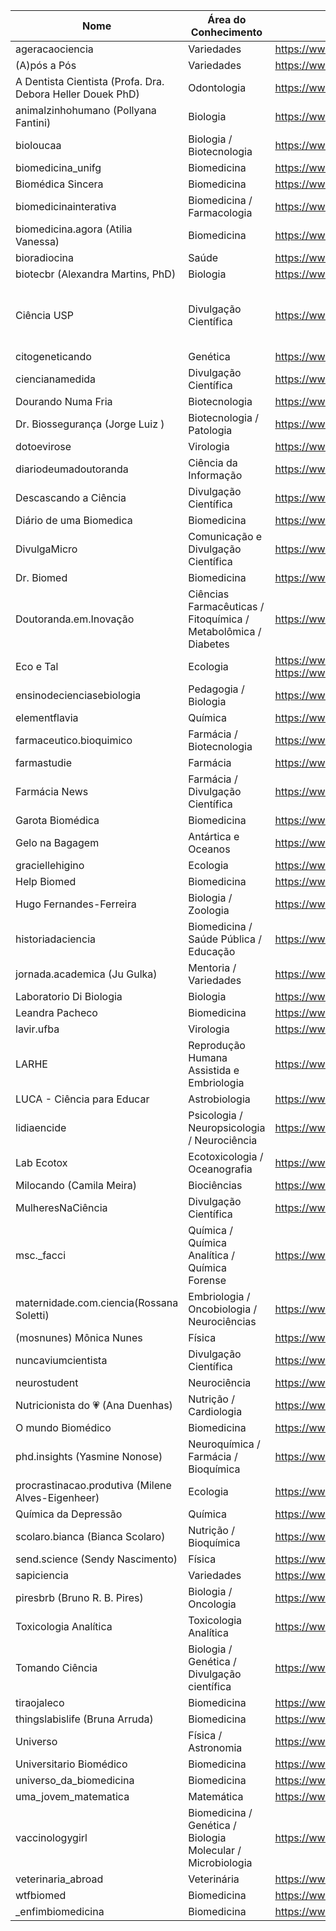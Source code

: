 | Nome                                     | Área do Conhecimento                     | Endereço                                                          | Obs            |
|------------------------------------------|------------------------------------------|-------------------------------------------------------------------|----------------|
| ageracaociencia                          | Variedades                               | https://www.instagram.com/ageracaociencia/                        |          |
| (A)pós a Pós                             | Variedades                               | https://www.instagram.com/apos_a_pos/                             |          |
| A Dentista Cientista (Profa. Dra. Debora Heller Douek PhD)| Odontologia             | https://www.instagram.com/adentistacientista/                     |          |
| animalzinhohumano (Pollyana Fantini)     | Biologia                                 | https://www.instagram.com/animalzinhohumano/                      |          |
| bioloucaa                                | Biologia / Biotecnologia                 | https://www.instagram.com/bioloucaa/                              |          |
| biomedicina_unifg                        | Biomedicina                              | https://www.instagram.com/biomedicina_unifg/                      |          |
| Biomédica Sincera                        | Biomedicina                              | https://www.instagram.com/biomedicasincera/                       |          |
| biomedicinainterativa                    | Biomedicina / Farmacologia               | https://www.instagram.com/biomedicinainterativa/                  |          |
| biomedicina.agora (Atilia Vanessa)       | Biomedicina                              | https://www.instagram.com/biomedicina.agora/                      |          |
| bioradiocina                             | Saúde                                    | https://www.instagram.com/bioradiocina/                           |          |
| biotecbr (Alexandra Martins, PhD)         | Biologia                                 | https://www.instagram.com/biotecbr/                               |          |
| Ciência USP                              | Divulgação Científica                    | https://www.instagram.com/cienciausp/                             | Instagram de Divulgação Científica da USP |
| citogeneticando                          | Genética                                 | https://www.instagram.com/citogeneticando/                        |          |
| ciencianamedida                          | Divulgação Científica                    | https://www.instagram.com/ciencianamedida/                        |          |
| Dourando Numa Fria                       | Biotecnologia                            | https://www.instagram.com/doutorando.numa.fria/                   |          |
| Dr. Biossegurança (Jorge Luiz )          | Biotecnologia / Patologia                | https://www.instagram.com/dr.biosseguranca/                       |          |
| dotoevirose                              | Virologia                                | https://www.instagram.com/dotoevirose/                            |          |
| diariodeumadoutoranda                    | Ciência da Informação                    | https://www.instagram.com/diariodeumadoutoranda/                  |          |
| Descascando a Ciência                    | Divulgação Científica                    | https://www.instagram.com/descascandoaciencia/                    |          |
| Diário de uma Biomedica                  | Biomedicina                              | https://www.instagram.com/diariobiomedica/                        |          |
| DivulgaMicro                             | Comunicação e Divulgação Científica      | https://www.instagram.com/divulgamicro/                           |          |
| Dr. Biomed                               | Biomedicina                              | https://www.instagram.com/doctorbio_/                             |          |
| Doutoranda.em.Inovação                   | Ciências Farmacêuticas / Fitoquímica / Metabolômica / Diabetes | https://www.instagram.com/doutorandaeminovacao/|          |
| Eco e Tal                                | Ecologia                                 | https://www.instagram.com/eco.et.al/ Facebook: https://www.facebook.com/milene.ecoetal/                             |          | 
| ensinodecienciasebiologia                | Pedagogia / Biologia                     | https://www.instagram.com/ensinodecienciasebiologia/              |          |
| elementflavia                            | Química                                  | https://www.instagram.com/elementflavia/                          |          |
| farmaceutico.bioquimico                  | Farmácia / Biotecnologia                 | https://www.instagram.com/farmaceutico.bioquimico/                |          |
| farmastudie                              | Farmácia                                 | https://www.instagram.com/farmastudie/                            |          |
| Farmácia News                            | Farmácia / Divulgação Científica         | https://www.instagram.com/farmacianews/                           |          |
| Garota Biomédica                         | Biomedicina                              | https://www.instagram.com/garotabiomedica/                        |          |
| Gelo na Bagagem                          | Antártica e Oceanos                      | https://www.instagram.com/gelonabagagem/                          |          |
| graciellehigino                          | Ecologia                                 | https://www.instagram.com/graciellehigino/                        |          |
| Help Biomed                              | Biomedicina                              | https://www.instagram.com/helpbiomed/                             |          |
| Hugo Fernandes-Ferreira                  | Biologia / Zoologia                      | https://www.instagram.com/hugofernandesbio/                       |          |
| historiadaciencia                        | Biomedicina / Saúde Pública / Educação   | https://www.instagram.com/historiadaciencia/                      |          |
| jornada.academica (Ju Gulka)             | Mentoria / Variedades                    | https://www.instagram.com/jornada.academica/                      |          |
| Laboratorio Di Biologia                  | Biologia                                 | https://www.instagram.com/labdibiologia/                          |          |
| Leandra Pacheco                          | Biomedicina                              | https://www.instagram.com/leandrabmd/                             |          |
| lavir.ufba                               | Virologia                                | https://www.instagram.com/lavir.ufba/                             |          |
| LARHE                                    | Reprodução Humana Assistida e Embriologia| https://www.instagram.com/larheufrgs/                             |          |
| LUCA - Ciência para Educar               | Astrobiologia                            | https://www.instagram.com/luca_astrobio/                          |          |
| lidiaencide                              | Psicologia / Neuropsicologia / Neurociência| https://www.instagram.com/lidiaencide/                          |          |
| Lab Ecotox                               | Ecotoxicologia / Oceanografia            | https://www.instagram.com/labecotox/                              |          |
| Milocando (Camila Meira)                 | Biociências                              | https://www.instagram.com/milameira/                              |          |
| MulheresNaCiência                        | Divulgação Científica                    | https://www.instagram.com/mulheresnacienciabr/                    |          |
| msc._facci                               | Química / Química Analítica / Química Forense | https://www.instagram.com/msc._facci/                        |          |
| maternidade.com.ciencia(Rossana Soletti) | Embriologia / Oncobiologia / Neurociências | https://www.instagram.com/maternidade.com.ciencia/              |          |
| (mosnunes) Mônica Nunes                   | Física                                   | https://www.instagram.com/mosnunes/                               |          |
| nuncaviumcientista                       | Divulgação Científica                    | https://www.instagram.com/nuncaviumcientista/                     |          |
| neurostudent                             | Neurociência                             | https://www.instagram.com/neurostudent/                           |          |
| Nutricionista do 💗 (Ana Duenhas)        | Nutrição / Cardiologia                   | https://www.instagram.com/nutricionistadocoracao/                 |          |
| O mundo Biomédico                        | Biomedicina                              | https://www.instagram.com/eubiomedico/                            |          |
| phd.insights (Yasmine Nonose)            | Neuroquímica / Farmácia / Bioquímica     | https://www.instagram.com/phd.insights/                           |          |
| procrastinacao.produtiva (Milene Alves-Eigenheer)| Ecologia                         | https://www.instagram.com/procrastinacao.produtiva/               |          |
| Química da Depressão                     | Química                                  | https://www.instagram.com/quimicadadepressaoreal/                 |          |
| scolaro.bianca (Bianca Scolaro)          | Nutrição / Bioquímica                    | https://www.instagram.com/scolaro.bianca/                         |          |
| send.science (Sendy Nascimento)          | Física                                   | https://www.instagram.com/send.science/                           |          |
| sapiciencia                              | Variedades                               | https://www.instagram.com/sapiciencia/                            |          |
| piresbrb  (Bruno  R. B. Pires)           | Biologia / Oncologia                     | https://www.instagram.com/piresbrb/                               |          |
| Toxicologia Analítica                    | Toxicologia Analítica                    | https://www.instagram.com/toxiconews/                             |          |
| Tomando Ciência                          | Biologia / Genética /  Divulgação científica | https://www.instagram.com/tomandociencia/                     |          |
| tiraojaleco                              | Biomedicina                              | https://www.instagram.com/tiraojaleco/                            |          |
| thingslabislife (Bruna Arruda)           | Biomedicina                              | https://www.instagram.com/thingslabislife/                        |          |
| Universo                                 | Física / Astronomia                      | https://www.instagram.com/universo_fantastico/                    |          |
| Universitario Biomédico                  | Biomedicina                              | https://www.instagram.com/universitariobiomedico/                 |          |
| universo_da_biomedicina                  | Biomedicina                              | https://www.instagram.com/universo_da_biomedicina/                |          |
| uma_jovem_matematica                     | Matemática                               | https://www.instagram.com/uma_jovem_matematica/                   |          |
| vaccinologygirl                          | Biomedicina / Genética / Biologia Molecular / Microbiologia| https://www.instagram.com/vaccinologygirl/      |          |
| veterinaria_abroad                       | Veterinária                              | https://www.instagram.com/veterinaria_abroad/                     |          |
| wtfbiomed                                | Biomedicina                              | https://www.instagram.com/wtfbiomed/                              |          |
| _enfimbiomedicina                        | Biomedicina                              | https://www.instagram.com/_enfimbiomedicina/                      |          |
